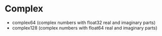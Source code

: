 # Complex

* complex64 (complex numbers with float32 real and imaginary parts)
* complex128 (complex numbers with float64 real and imaginary parts)
